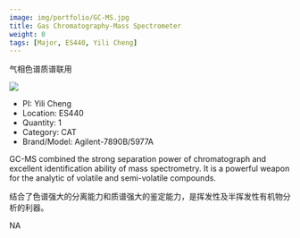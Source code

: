 ```yaml
---
image: img/portfolio/GC-MS.jpg
title: Gas Chromatography-Mass Spectrometer
weight: 0
tags: [Major, ES440, Yili Cheng]
---
```


气相色谱质谱联用

<!--more-->

![](../../img/portfolio/GC-MS.jpg)

- PI: Yili Cheng
- Location: ES440
- Quantity: 1
- Category: CAT
- Brand/Model: Agilent-7890B/5977A

GC-MS combined the strong separation power of chromatograph and excellent identification ability of mass spectrometry. It is a powerful weapon for the analytic of volatile and semi-volatile compounds.

结合了色谱强大的分离能力和质谱强大的鉴定能力，是挥发性及半挥发性有机物分析的利器。

NA
